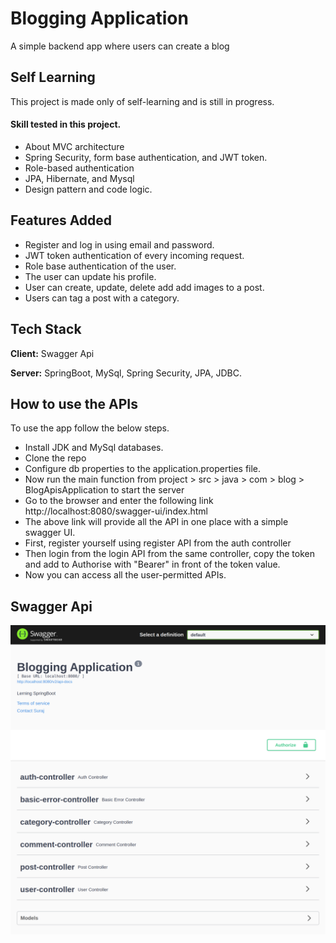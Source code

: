 
# Blogging Application

A simple backend app where users can create a blog 


## Self Learning

This project is made only of self-learning and is still in progress.

#### Skill  tested in this project.
- About MVC architecture
- Spring Security, form base authentication, and JWT token.
- Role-based authentication
- JPA, Hibernate, and Mysql
- Design pattern and code logic.


## Features Added

- Register and log in using email and password.
- JWT token authentication of every incoming request.
- Role base authentication of the user.
- The user can update his profile.
- User can create, update, delete add add images to a post.
- Users can tag a post with a category.


## Tech Stack

**Client:** Swagger Api

**Server:** SpringBoot, MySql, Spring Security, JPA, JDBC.


## How to use the APIs

To use the app follow the below steps.

- Install JDK and MySql databases.
- Clone the repo
- Configure db properties to the application.properties file.
- Now run the main function from project > src > java > com > blog > BlogApisApplication to start the server
- Go to the browser and enter the following link
http://localhost:8080/swagger-ui/index.html
- The above link will provide all the API in one place with a simple swagger UI.
- First, register yourself using register API from the auth controller
- Then login from the login API from the same controller, copy the token and add to Authorise with "Bearer" in front of the token value.
- Now you can access all the user-permitted APIs.

## Swagger Api
![Swagger](./src/main/resources/static/image/bloging_app.png)